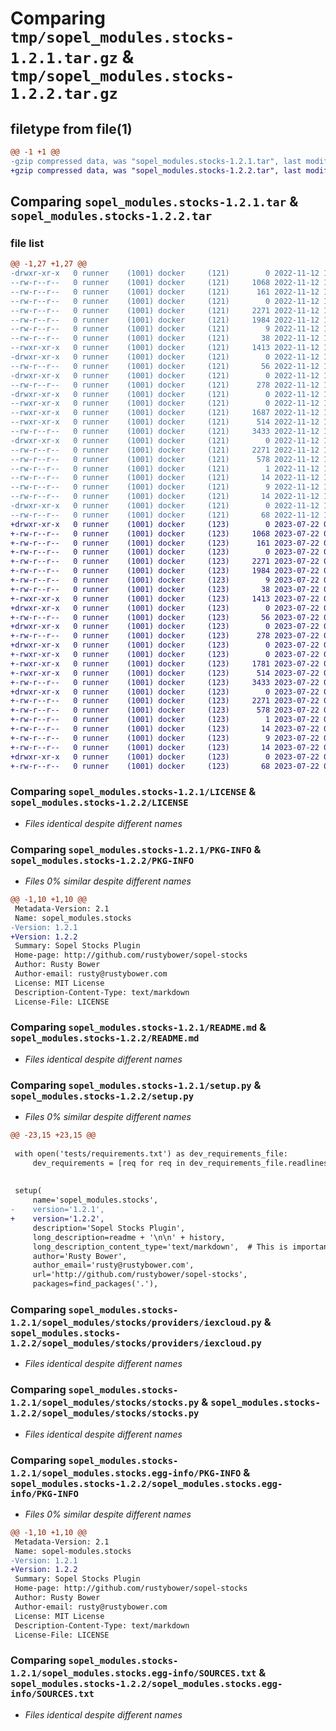 # Comparing `tmp/sopel_modules.stocks-1.2.1.tar.gz` & `tmp/sopel_modules.stocks-1.2.2.tar.gz`

## filetype from file(1)

```diff
@@ -1 +1 @@
-gzip compressed data, was "sopel_modules.stocks-1.2.1.tar", last modified: Sat Nov 12 18:40:48 2022, max compression
+gzip compressed data, was "sopel_modules.stocks-1.2.2.tar", last modified: Sat Jul 22 01:33:56 2023, max compression
```

## Comparing `sopel_modules.stocks-1.2.1.tar` & `sopel_modules.stocks-1.2.2.tar`

### file list

```diff
@@ -1,27 +1,27 @@
-drwxr-xr-x   0 runner    (1001) docker     (121)        0 2022-11-12 18:40:48.465999 sopel_modules.stocks-1.2.1/
--rw-r--r--   0 runner    (1001) docker     (121)     1068 2022-11-12 18:40:39.000000 sopel_modules.stocks-1.2.1/LICENSE
--rw-r--r--   0 runner    (1001) docker     (121)      161 2022-11-12 18:40:39.000000 sopel_modules.stocks-1.2.1/MANIFEST.in
--rw-r--r--   0 runner    (1001) docker     (121)        0 2022-11-12 18:40:39.000000 sopel_modules.stocks-1.2.1/NEWS
--rw-r--r--   0 runner    (1001) docker     (121)     2271 2022-11-12 18:40:48.465999 sopel_modules.stocks-1.2.1/PKG-INFO
--rw-r--r--   0 runner    (1001) docker     (121)     1984 2022-11-12 18:40:39.000000 sopel_modules.stocks-1.2.1/README.md
--rw-r--r--   0 runner    (1001) docker     (121)        9 2022-11-12 18:40:39.000000 sopel_modules.stocks-1.2.1/requirements.txt
--rw-r--r--   0 runner    (1001) docker     (121)       38 2022-11-12 18:40:48.465999 sopel_modules.stocks-1.2.1/setup.cfg
--rwxr-xr-x   0 runner    (1001) docker     (121)     1413 2022-11-12 18:40:39.000000 sopel_modules.stocks-1.2.1/setup.py
-drwxr-xr-x   0 runner    (1001) docker     (121)        0 2022-11-12 18:40:48.461999 sopel_modules.stocks-1.2.1/sopel_modules/
--rw-r--r--   0 runner    (1001) docker     (121)       56 2022-11-12 18:40:39.000000 sopel_modules.stocks-1.2.1/sopel_modules/__init__.py
-drwxr-xr-x   0 runner    (1001) docker     (121)        0 2022-11-12 18:40:48.461999 sopel_modules.stocks-1.2.1/sopel_modules/stocks/
--rw-r--r--   0 runner    (1001) docker     (121)      278 2022-11-12 18:40:39.000000 sopel_modules.stocks-1.2.1/sopel_modules/stocks/__init__.py
-drwxr-xr-x   0 runner    (1001) docker     (121)        0 2022-11-12 18:40:48.465999 sopel_modules.stocks-1.2.1/sopel_modules/stocks/providers/
--rwxr-xr-x   0 runner    (1001) docker     (121)        0 2022-11-12 18:40:39.000000 sopel_modules.stocks-1.2.1/sopel_modules/stocks/providers/__init__.py
--rwxr-xr-x   0 runner    (1001) docker     (121)     1687 2022-11-12 18:40:39.000000 sopel_modules.stocks-1.2.1/sopel_modules/stocks/providers/alphavantage.py
--rwxr-xr-x   0 runner    (1001) docker     (121)      514 2022-11-12 18:40:39.000000 sopel_modules.stocks-1.2.1/sopel_modules/stocks/providers/iexcloud.py
--rw-r--r--   0 runner    (1001) docker     (121)     3433 2022-11-12 18:40:39.000000 sopel_modules.stocks-1.2.1/sopel_modules/stocks/stocks.py
-drwxr-xr-x   0 runner    (1001) docker     (121)        0 2022-11-12 18:40:48.461999 sopel_modules.stocks-1.2.1/sopel_modules.stocks.egg-info/
--rw-r--r--   0 runner    (1001) docker     (121)     2271 2022-11-12 18:40:48.000000 sopel_modules.stocks-1.2.1/sopel_modules.stocks.egg-info/PKG-INFO
--rw-r--r--   0 runner    (1001) docker     (121)      578 2022-11-12 18:40:48.000000 sopel_modules.stocks-1.2.1/sopel_modules.stocks.egg-info/SOURCES.txt
--rw-r--r--   0 runner    (1001) docker     (121)        1 2022-11-12 18:40:48.000000 sopel_modules.stocks-1.2.1/sopel_modules.stocks.egg-info/dependency_links.txt
--rw-r--r--   0 runner    (1001) docker     (121)       14 2022-11-12 18:40:48.000000 sopel_modules.stocks-1.2.1/sopel_modules.stocks.egg-info/namespace_packages.txt
--rw-r--r--   0 runner    (1001) docker     (121)        9 2022-11-12 18:40:48.000000 sopel_modules.stocks-1.2.1/sopel_modules.stocks.egg-info/requires.txt
--rw-r--r--   0 runner    (1001) docker     (121)       14 2022-11-12 18:40:48.000000 sopel_modules.stocks-1.2.1/sopel_modules.stocks.egg-info/top_level.txt
-drwxr-xr-x   0 runner    (1001) docker     (121)        0 2022-11-12 18:40:48.465999 sopel_modules.stocks-1.2.1/tests/
--rw-r--r--   0 runner    (1001) docker     (121)       68 2022-11-12 18:40:39.000000 sopel_modules.stocks-1.2.1/tests/requirements.txt
+drwxr-xr-x   0 runner    (1001) docker     (123)        0 2023-07-22 01:33:56.377245 sopel_modules.stocks-1.2.2/
+-rw-r--r--   0 runner    (1001) docker     (123)     1068 2023-07-22 01:33:45.000000 sopel_modules.stocks-1.2.2/LICENSE
+-rw-r--r--   0 runner    (1001) docker     (123)      161 2023-07-22 01:33:45.000000 sopel_modules.stocks-1.2.2/MANIFEST.in
+-rw-r--r--   0 runner    (1001) docker     (123)        0 2023-07-22 01:33:45.000000 sopel_modules.stocks-1.2.2/NEWS
+-rw-r--r--   0 runner    (1001) docker     (123)     2271 2023-07-22 01:33:56.377245 sopel_modules.stocks-1.2.2/PKG-INFO
+-rw-r--r--   0 runner    (1001) docker     (123)     1984 2023-07-22 01:33:45.000000 sopel_modules.stocks-1.2.2/README.md
+-rw-r--r--   0 runner    (1001) docker     (123)        9 2023-07-22 01:33:45.000000 sopel_modules.stocks-1.2.2/requirements.txt
+-rw-r--r--   0 runner    (1001) docker     (123)       38 2023-07-22 01:33:56.377245 sopel_modules.stocks-1.2.2/setup.cfg
+-rwxr-xr-x   0 runner    (1001) docker     (123)     1413 2023-07-22 01:33:45.000000 sopel_modules.stocks-1.2.2/setup.py
+drwxr-xr-x   0 runner    (1001) docker     (123)        0 2023-07-22 01:33:56.377245 sopel_modules.stocks-1.2.2/sopel_modules/
+-rw-r--r--   0 runner    (1001) docker     (123)       56 2023-07-22 01:33:45.000000 sopel_modules.stocks-1.2.2/sopel_modules/__init__.py
+drwxr-xr-x   0 runner    (1001) docker     (123)        0 2023-07-22 01:33:56.377245 sopel_modules.stocks-1.2.2/sopel_modules/stocks/
+-rw-r--r--   0 runner    (1001) docker     (123)      278 2023-07-22 01:33:45.000000 sopel_modules.stocks-1.2.2/sopel_modules/stocks/__init__.py
+drwxr-xr-x   0 runner    (1001) docker     (123)        0 2023-07-22 01:33:56.377245 sopel_modules.stocks-1.2.2/sopel_modules/stocks/providers/
+-rwxr-xr-x   0 runner    (1001) docker     (123)        0 2023-07-22 01:33:45.000000 sopel_modules.stocks-1.2.2/sopel_modules/stocks/providers/__init__.py
+-rwxr-xr-x   0 runner    (1001) docker     (123)     1781 2023-07-22 01:33:45.000000 sopel_modules.stocks-1.2.2/sopel_modules/stocks/providers/alphavantage.py
+-rwxr-xr-x   0 runner    (1001) docker     (123)      514 2023-07-22 01:33:45.000000 sopel_modules.stocks-1.2.2/sopel_modules/stocks/providers/iexcloud.py
+-rw-r--r--   0 runner    (1001) docker     (123)     3433 2023-07-22 01:33:45.000000 sopel_modules.stocks-1.2.2/sopel_modules/stocks/stocks.py
+drwxr-xr-x   0 runner    (1001) docker     (123)        0 2023-07-22 01:33:56.377245 sopel_modules.stocks-1.2.2/sopel_modules.stocks.egg-info/
+-rw-r--r--   0 runner    (1001) docker     (123)     2271 2023-07-22 01:33:56.000000 sopel_modules.stocks-1.2.2/sopel_modules.stocks.egg-info/PKG-INFO
+-rw-r--r--   0 runner    (1001) docker     (123)      578 2023-07-22 01:33:56.000000 sopel_modules.stocks-1.2.2/sopel_modules.stocks.egg-info/SOURCES.txt
+-rw-r--r--   0 runner    (1001) docker     (123)        1 2023-07-22 01:33:56.000000 sopel_modules.stocks-1.2.2/sopel_modules.stocks.egg-info/dependency_links.txt
+-rw-r--r--   0 runner    (1001) docker     (123)       14 2023-07-22 01:33:56.000000 sopel_modules.stocks-1.2.2/sopel_modules.stocks.egg-info/namespace_packages.txt
+-rw-r--r--   0 runner    (1001) docker     (123)        9 2023-07-22 01:33:56.000000 sopel_modules.stocks-1.2.2/sopel_modules.stocks.egg-info/requires.txt
+-rw-r--r--   0 runner    (1001) docker     (123)       14 2023-07-22 01:33:56.000000 sopel_modules.stocks-1.2.2/sopel_modules.stocks.egg-info/top_level.txt
+drwxr-xr-x   0 runner    (1001) docker     (123)        0 2023-07-22 01:33:56.377245 sopel_modules.stocks-1.2.2/tests/
+-rw-r--r--   0 runner    (1001) docker     (123)       68 2023-07-22 01:33:45.000000 sopel_modules.stocks-1.2.2/tests/requirements.txt
```

### Comparing `sopel_modules.stocks-1.2.1/LICENSE` & `sopel_modules.stocks-1.2.2/LICENSE`

 * *Files identical despite different names*

### Comparing `sopel_modules.stocks-1.2.1/PKG-INFO` & `sopel_modules.stocks-1.2.2/PKG-INFO`

 * *Files 0% similar despite different names*

```diff
@@ -1,10 +1,10 @@
 Metadata-Version: 2.1
 Name: sopel_modules.stocks
-Version: 1.2.1
+Version: 1.2.2
 Summary: Sopel Stocks Plugin
 Home-page: http://github.com/rustybower/sopel-stocks
 Author: Rusty Bower
 Author-email: rusty@rustybower.com
 License: MIT License
 Description-Content-Type: text/markdown
 License-File: LICENSE
```

### Comparing `sopel_modules.stocks-1.2.1/README.md` & `sopel_modules.stocks-1.2.2/README.md`

 * *Files identical despite different names*

### Comparing `sopel_modules.stocks-1.2.1/setup.py` & `sopel_modules.stocks-1.2.2/setup.py`

 * *Files 0% similar despite different names*

```diff
@@ -23,15 +23,15 @@
 
 with open('tests/requirements.txt') as dev_requirements_file:
     dev_requirements = [req for req in dev_requirements_file.readlines()]
 
 
 setup(
     name='sopel_modules.stocks',
-    version='1.2.1',
+    version='1.2.2',
     description='Sopel Stocks Plugin',
     long_description=readme + '\n\n' + history,
     long_description_content_type='text/markdown',  # This is important!
     author='Rusty Bower',
     author_email='rusty@rustybower.com',
     url='http://github.com/rustybower/sopel-stocks',
     packages=find_packages('.'),
```

### Comparing `sopel_modules.stocks-1.2.1/sopel_modules/stocks/providers/iexcloud.py` & `sopel_modules.stocks-1.2.2/sopel_modules/stocks/providers/iexcloud.py`

 * *Files identical despite different names*

### Comparing `sopel_modules.stocks-1.2.1/sopel_modules/stocks/stocks.py` & `sopel_modules.stocks-1.2.2/sopel_modules/stocks/stocks.py`

 * *Files identical despite different names*

### Comparing `sopel_modules.stocks-1.2.1/sopel_modules.stocks.egg-info/PKG-INFO` & `sopel_modules.stocks-1.2.2/sopel_modules.stocks.egg-info/PKG-INFO`

 * *Files 0% similar despite different names*

```diff
@@ -1,10 +1,10 @@
 Metadata-Version: 2.1
 Name: sopel-modules.stocks
-Version: 1.2.1
+Version: 1.2.2
 Summary: Sopel Stocks Plugin
 Home-page: http://github.com/rustybower/sopel-stocks
 Author: Rusty Bower
 Author-email: rusty@rustybower.com
 License: MIT License
 Description-Content-Type: text/markdown
 License-File: LICENSE
```

### Comparing `sopel_modules.stocks-1.2.1/sopel_modules.stocks.egg-info/SOURCES.txt` & `sopel_modules.stocks-1.2.2/sopel_modules.stocks.egg-info/SOURCES.txt`

 * *Files identical despite different names*

